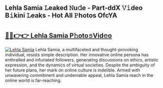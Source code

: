 ## Lehla Samia 𝙻eaked 𝙽u𝚍e - Part-ddX 𝚅𝚒deo B𝚒kini 𝙻eaks - Hot All 𝙿hotos OfcYA

# <h2><a href="http://ld1g5v.urlbe.top/?page=Lehla+Samia">🔗🔗👉👉 Lehla Samia P𝚑oto𝚜Vid𝚎o</a></h2>

[![Lehla Samia](https://i.imgur.com/eBuTRDB.gif)](http://ld1g5v.urlbe.top/?page=Lehla+Samia)
Lehla Samia, a multifaceted and thought-provoking individual, resists simple description. Her innovative online persona has enthralled and infuriated followers, generating discussions on ethics, artistic expression, and the dynamics of virtual societies. Despite the ambiguity of her future plans, her mark on online culture is indelible. Armed with unwavering commitment and undeniable appeal, Lehla Samia reach in the online world is far-reaching.
